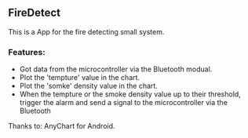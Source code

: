 ## FireDetect 

This is a App for the fire detecting small system.

### Features:
- Got data from the microcontroller via the Bluetooth modual.
- Plot the 'tempture' value in the chart.
- Plot the 'somke' density value in the chart.
- When the tempture or the smoke density value up to their threshold, trigger the alarm and send a signal to the microcontroller via the Bluetooth


Thanks to: AnyChart for Android.

